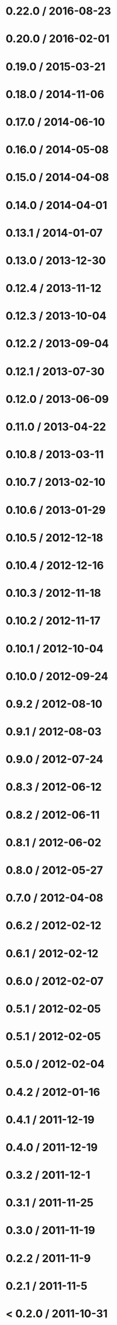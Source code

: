 
0.22.0 / 2016-08-23
==================


0.20.0 / 2016-02-01
==================


0.19.0 / 2015-03-21
==================


0.18.0 / 2014-11-06
==================


0.17.0 / 2014-06-10
==================


0.16.0 / 2014-05-08
==================


0.15.0 / 2014-04-08
==================


0.14.0 / 2014-04-01
==================


0.13.1 / 2014-01-07
==================


0.13.0 / 2013-12-30
==================


0.12.4 / 2013-11-12
==================


0.12.3 / 2013-10-04
===================


0.12.2 / 2013-09-04
==================


0.12.1 / 2013-07-30
==================


0.12.0 / 2013-06-09
===================


0.11.0 / 2013-04-22
==================


0.10.8 / 2013-03-11
==================


0.10.7 / 2013-02-10
==================


0.10.6 / 2013-01-29
==================


0.10.5 / 2012-12-18
===================


0.10.4 / 2012-12-16
==================


0.10.3 / 2012-11-18
===================


0.10.2 / 2012-11-17
===================


0.10.1 / 2012-10-04
===================


0.10.0 / 2012-09-24
===================


0.9.2 / 2012-08-10
==================


0.9.1 / 2012-08-03
==================


0.9.0 / 2012-07-24
==================


0.8.3 / 2012-06-12
==================


0.8.2 / 2012-06-11
==================


0.8.1 / 2012-06-02
==================


0.8.0 / 2012-05-27
==================


0.7.0 / 2012-04-08
==================


0.6.2 / 2012-02-12
==================


0.6.1 / 2012-02-12
==================



0.6.0 / 2012-02-07
==================


0.5.1 / 2012-02-05
==================


0.5.1 / 2012-02-05
==================


0.5.0 / 2012-02-04
==================


0.4.2 / 2012-01-16
==================


0.4.1 / 2011-12-19
==================

0.4.0 / 2011-12-19
==================


0.3.2 / 2011-12-1
=================


0.3.1 / 2011-11-25
==================


0.3.0 / 2011-11-19
==================


0.2.2 / 2011-11-9
=================


0.2.1 / 2011-11-5
=================


< 0.2.0 / 2011-10-31
====================

